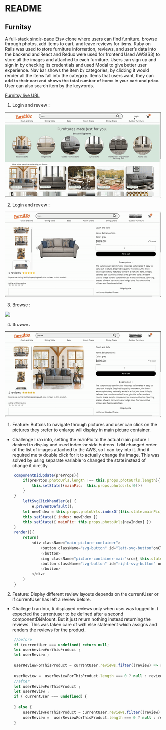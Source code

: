 # README
## Furnitsy

A full-stack single-page Etsy clone where users can find furniture, browse through photos, add items to cart, and leave reviews for items. Ruby on Rails was used to store furniture information, reviews, and user’s data into the backend and React and Redux were used for frontend Used AWS(S3) to store all the images and attached to each furniture.
Users can sign up and sign in by checking its credentials and used Modal to give better user experience. Nav bar shows the item by categories, by clicking it would render all the items fall into the category. Items that users want, they can add to their cart and shows the total number of items in your cart and price. User can also search item by the keywords. 

[Furnitsy live URL](furnitsy.herokuapp.com)

1. Login and review :

![](https://github.com/cyss0317/FullStack_Project_Furnitsy/blob/main/GIF/login-1.gif?raw=true)

2. Login and review :

![](https://github.com/cyss0317/FullStack_Project_Furnitsy/blob/main/GIF/login-2.gif?raw=true)

3. Browse :

![](https://github.com/cyss0317/FullStack_Project_Furnitsy/blob/main/GIF/browse-1.gif?raw=true)

4. Browse :

![](https://github.com/cyss0317/FullStack_Project_Furnitsy/blob/main/GIF/browse-2.gif?raw=true)



1. Feature: Buttons to navigate through pictures and user can click on the pictures they prefer to enlarge will display in main picture container. 
* Challenge I ran into, setting the mainPic to the actual main picture I desired to display and used index for side buttons. I did changed order of the list of images attached to the AWS, so I can key into it. And it required me to double click for it to actually change the image. This was solved by using separate variable to changed the state instead of change it directly. 


```javascript
    componentDidUpdate(preProps){
        if(preProps.photoUrls.length !== this.props.photoUrls.length){
            this.setState({mainPic:  this.props.photoUrls[0]})
        }
    }
        leftSvgClickhandler(e) {
            e.preventDefault();
        let newIndex = this.props.photoUrls.indexOf(this.state.mainPic) - 1 < 0 ? this.props.photoUrls.length - 1 : this.props.photoUrls.indexOf(this.state.mainPic) - 1
        this.setState({ index: newIndex })
        this.setState({ mainPic: this.props.photoUrls[newIndex] })
    }
    render(){
        return(
            <div className="main-picture-container">
                <button className="svg-button" id="left-svg-button"onClick={this.leftSvgClickhandler} >
                </button>
                <img className="picture-container-main"src={ this.state.mainPic === undefined ? this.props.photoUrls[0] : this.state.mainPic } alt="" />
                <button className="svg-button" id="right-svg-button" onClick={this.rightSvgClickhandler}>
                </button>
            </div>
        )
    }
```
2. Feature: Display different review layouts depends on the currentUser or if currentUser has left a review before. 
* Challege I ran into, It displayed reviews only when user was logged in. 
I expected the currentuser to be defined after a second componentDidMount. But it just return nothing instead returning the reviews. This was taken care of with else statement which assigns and renders the reviews for the product.
```javascript
    //before
    if (currentUser === undefined) return null;
    let userReviewForThisProduct ;
    let userReview ;

    userReviewForThisProduct = currentUser.reviews.filter((review) => review.product_id === productId)

    userReview =  userReviewForThisProduct.length === 0 ? null : reviews[userReviewForThisProduct[0].id];
    //after
    let userReviewForThisProduct ;
    let userReview ;
    if ( currentUser === undefined) {
        
    } else {
        userReviewForThisProduct = currentUser.reviews.filter((review) => review.product_id === productId)
        userReview =  userReviewForThisProduct.length === 0 ? null : reviews[userReviewForThisProduct[0].id];
    }

```
